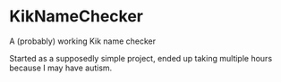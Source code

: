 # KikNameChecker
A (probably) working Kik name checker

Started as a supposedly simple project,
ended up taking multiple hours because I may have autism.
